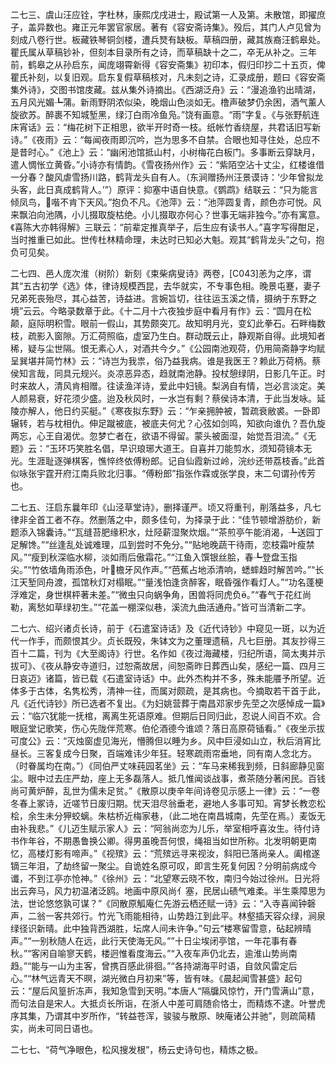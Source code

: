 <!-- { "loadSidebar": true } -->
二七三、虞山汪应铨，字杜林，康熙戊戌进士，殿试第一人及第。未散馆，即擢庶子，盖异数也。雍正元年罢官家居。著有《容安斋诗集》。殁后，其门人卢见曾为刻成八卷行世。板藏铁琴铜剑楼，遭兵燹有缺板。草稿四册，藏其族裔汪鹤皋处。瞿氏属从草稿钞补，但刻本目录所有之诗，而草稿缺十之二，卒无从补之。三年前，鹤皋之从孙启东，闻庞翊霄新得《容安斋集》初印本，假归印抄二十五页，俾瞿氏补刻，以复旧观。启东复假草稿核对，凡未刻之诗，汇录成册，题曰《容安斋集外诗》，交图书馆庋藏。兹从集外诗摘出。《西湖泛舟》云：“漫追渔钓出晴湖，五月风光媚┺蒲。新雨野阴浓似染，晚烟山色淡如无。橹声破梦仍余困，酒气薰人旋欲苏。醉裹不知城堑黑，绿汀白雨冷鱼凫。”饶有画意。“雨”字复。《与张野航连床宵话》云：“梅花树下正相思，欲半开时奇一枝。纸帐竹香绕屋，共君话旧写新诗。”《夜雨》云：“每闻夜雨即沉吟，岂为思多不自禁。合眼也知寻住处，总应不是昔时心。”《池上》云：“幽闲池馆抵山村，小树梅花白板门。多事断云穿缺月，遣人惆怅立黄昏。”小诗亦有情韵。《雪夜扬州作》云：“紫陌空沾十丈尘，红楼谁借一分春？酸风虐雪扬川路，鹤背龙头自有人。（东涧赠扬州汪景谟诗：‘少年曾拟龙头客，此日真成鹤背人。’”）原评：抑塞中语自快意。《鹦鹉》结联云：“只为能言倾凤鸟，喈不肯下天风。”抱负不凡。《池萍》云：“池萍圆复青，颜色亦可悦。风来飘泊向池隅，小儿掇取旋枯绝。小儿掇取亦何心？世事无端非独今。”亦有寓意。《喜陈大亦韩得解》三联云：“前辈定推真举子，后生应有读书人。”喜字写得酣足，当时推重已如此。世传杜林精命理，未达时已知必大魁。观其“鹤背龙头”之句，抱负可见矣。

二七四、邑人庞次淮（树阶）新刻《束柴病叟诗》两卷，[C043]恙为之序，谓其“五古初学《选》体，律诗规模西昆，去华就实，不专事色相。晚景屯蹇，妻子兄弟死丧殆尽，其心益苦，诗益进。言婉旨切，往往运玉溪之情，摄纳于东野之境”云云。今略录数章于此。《十二月十六夜独步庭中看月有作》云：“圆月在松颠，庭际明积雪。眼前一假山，其势颇突兀。故知明月光，变幻此拳石。石畔梅数枝，疏影入窗隙。万汇荷照临，虚室乃生白。群动既云止，静观斯自得。此境知者稀，疑与尘世隔。恨无素心人，对酒共今夕。”《公园南池观荷，仍用简斋静字均赋呈巽堪并简竹林》云：“诗岂为我祟，俗乃益我病。谁是我医王？赖此万荷柄。蔡侯知言哉，同具元规兴。炎凉恶异态，趋就南池静。投杖憩绿阴，日影几午正。时时来故人，清风肯相赠。往读渔洋诗，爱此中妇镜。梨涡自有情，岂必言淡定。美人颜易衰，好花须少盛。迨及秋风时，一水岂有剩？蔡侯诗本清，于此当发咏。延陵亦解人，他日约买艇。”《寒夜拟东野》云：“乍亲拥肿被，暂疏衰敝裘。一卧即辗转，若与枕相仇。伸足蹴被底，被底夫何尤？心弦如剑鸣，知欲向谁仇？吾仇旋两忘，心王自渴优。忽梦亡者在，欲语不得留。蒙头被面湿，始觉吾泪流。”《无题》云：“玉环巧笑胜名倡，早识琅琊大道王。自喜并刀能剪水，须知荷镜本无光。生涯耻逐弹棋客，憔悴终依傅粉郎。记自仙霞新过岭，浣纱还带荔枝香。”此首似咏张宇霆开府江南兵败北归事。“傅粉郎”指张作霖或张学良，末二句谓孙传芳也。

二七五、汪启东曩年印《山泾草堂诗》，删择谨严。顷又将重刊，削落益多，凡七律非全首工者不存。然删落之中，颇多佳句，为择录于此：“佳节顿增游肪价，新题添入锦囊诗。”“瓦缝苔肥缘积水，灶陉薪湿聚炊烟。”“茶煎亭午能消渴，┺送园丁足解馋。”“丝逢乱处诚难理，瓜到尝时不免分。”“贴地晚蔬干待雨，恋枝霜叶瘦禁风。”“瘦到秋深临水柳，淡如雨后傲霜花。”“江鱼入馔银丝脍，春┺登盘玉指尖。”“竹依墙角雨添色，叶檐牙风作声。”“芭蕉占地添清响，蟋蟀趋时解苦吟。”“长江天堑同舟渡，孤馆秋灯对榻眠。”“量浅怕逢贪醉客，眠昏强作看灯人。”“功名蓬梗浮难定，身世棋枰著未差。”“微虫只向蜗争角，困兽将同虎负。”“春气于花红尚勒，离愁如草绿初生。”“花盖一棚深似巷，溪流九曲活通舟。”皆可当清新二字。

二七六、绍兴诸贞长诗，前于《石遣室诗话》及《近代诗钞》中窥见一斑，以为近代一作手，而颇恨其少。贞长既殁，朱钵文为之董理遗稿，凡七巨册。其友抄得三百十二篇，刊为《大至阁诗》行世。名作如《夜过海藏楼，归纪所语，简太夷并示拔可》、《夜从静安寺道归，过恕斋故居，间恕斋昨日葬西山矣，感纪一篇、四月三日哀迈》诸篇，皆已载《石遣室诗话》中。此外杰构并不多，殊未能餍予所望。近体多于古体，名隽松秀，清神一往，而属对颇疏，是其病也。今摘取若干首于此，凡《近代诗钞》所已选者不复出。《为妇姚营葬于南昌邓家步先茔之次感悼成一篇》云：“临穴犹能一抚棺，离离生死语原难。但期后日同归此，忍说人间百不欢。合眼庭堂记歌笑，伤心先陇伴荒寒。伯伦酒德今谁颂？落日高原荷锸看。”《夜坐示拔可度公》云：“灭烛窗虚见海光，懵腾但以睡为乡。风中巨浸如山立，秋后消宵比昼长。三客复成今日聚，百端难讳少年狂。轻寒疏雨帘垂地，同有南人念北方。（时眷属均在南。”）《同伯严丈味莼园茗坐》云：“车马来稀我到频，日斜廊静见窗尘。眼中过去庄严劫，座上无多磊落人。抵几惟闻谈战事，煮茶随分著闲民。百钱尚可黄炉醉，乱世为儒未足贫。”《散原以庚辛年间诗卷见示感上一律》云：“一卷冬春上冢诗，近嗟节日废归期。忧天泪尽翁垂老，避地人多事可知。宵梦长教恋松桧，余生未分狎蛟螭。朱枯桥近梅家巷，（此二地在南昌城南，先茔在焉。）麦饭无由补我悲。”《儿迈生赋示家人》云：“阿翁尚恋为儿乐，举室相呼喜汝生。待付诗书作年谷，不期愚鲁换公卿。得男虽晚吾何恨，绳祖当如世所称。北发明朝更南忆，高楼灯影有啼声。”《视殡》云：“荒殡远寻来视汝，斜阳已落尚亲人。阖棺遂镝三年泪，了劫终留一聚尘。自诡姓名原可叹，即言生死复何因？分明前病成今谶，不到江亭亦怆神。”《徐州》云：“北望寒云晓不牧，南归今始过徐州。日光将出云奔马，风力初温渚泛鸥。地画中原风尚亻塞，民居山碛气难柔。半生乘障思为法，世论悠悠孰可谋？”《同散原觚庵仁先游云栖还赋一诗》云：“入寺喜闻钟磬声，二翁一客共郊行。竹光飞雨能相待，山势趋江到此平。林壑插天容众绿，涧泉绿径识新晴。此中独背西湖胜，坛席人间未许争。”句云“楼寒留雪意，砧起辨晴声。”“一别秋随人在远，此行天使海无风。””十日尘埃闭亭馆，一年花事有春秋。”“客闲自喻寥天鹤，楼迥惟看度海云。”“入夜车声仍北去，逾淮山势尚南趋。”“能与一山为主客，曾携百感此徘徊。”“各持湖海平时语，自敛风雷定后心。”“林气远青天不暝，湖光微白月初来”等，皆有味。《晨起闻雪甚盛》起句云：“屋后风篁折冻声，我知急雪到天明。”本唐人“隔牖风惊竹，开门雪满山”意，而句法自是宋人。大抵贞长所诣，在浙人中差可肩随俞恪士，而精炼不逮。叶誉虎序其集，乃谓其中岁所作，“转益苍浑，骏骏与散原、映庵诸公并驰”，则疏简精实，尚未可同日语也。

二七七、“荷气净眼色，松风搜发根”，杨云史诗句也，精炼之极。

